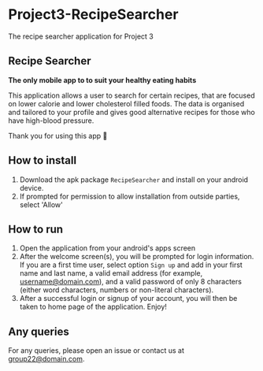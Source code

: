# Project3-RecipeSearcher
The recipe searcher application for Project 3

## Recipe Searcher
**The only mobile app to to suit your healthy eating habits**

This application allows a user to search for certain recipes, that are focused on lower calorie and lower cholesterol filled foods.
The data is organised and tailored to your profile and gives good alternative recipes for those who have high-blood pressure.

Thank you for using this app 🙂

## How to install

1. Download the apk package ```RecipeSearcher``` and install on your android device.
2. If prompted for permission to allow installation from outside parties, select 'Allow'

## How to run

1. Open the application from your android's apps screen
2. After the welcome screen(s), you will be prompted for login information. If you are a first time user, select option ```Sign up``` and add in your first name and last name, a valid email address (for example, username@domain.com), and a valid password of only 8 characters (either word characters, numbers or non-literal characters).
3. After a successful login or signup of your account, you will then be taken to home page of the application. Enjoy!

## Any queries

For any queries, please open an issue or contact us at group22@domain.com.
